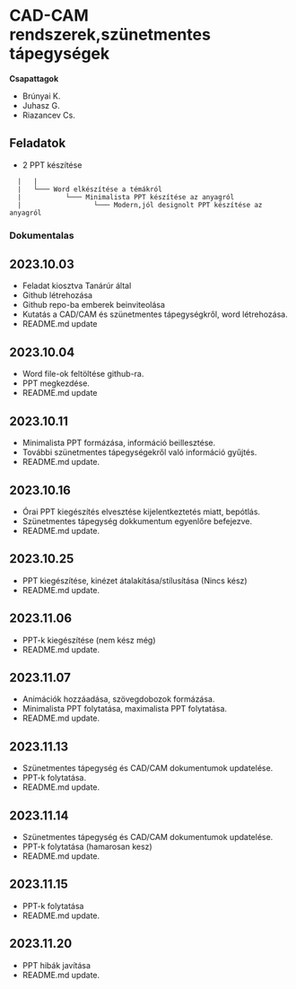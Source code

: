 # CAD-CAM rendszerek,szünetmentes tápegységek

**Csapattagok**
- Brúnyai K.
- Juhasz G.
- Riazancev Cs.

## Feladatok
- 2 PPT készítése
```
  |   |
  |   └─── Word elkészítése a témákról
  |           └─── Minimalista PPT készítése az anyagról
  |                  └─── Modern,jól designolt PPT készítése az anyagról
```
### Dokumentalas
## 2023.10.03
  - Feladat kiosztva Tanárúr által
  - Github létrehozása
  - Github repo-ba emberek beinviteolása
  - Kutatás a CAD/CAM és szünetmentes tápegységkről, word  létrehozása.
  - README.md update

## 2023.10.04
  - Word file-ok feltöltése github-ra.
  - PPT megkezdése.
  - README.md update

## 2023.10.11
  - Minimalista PPT formázása, információ beillesztése.
  - További szünetmentes tápegységekről való információ gyűjtés.
  - README.md update.

## 2023.10.16
  - Órai PPT kiegészítés elvesztése kijelentkeztetés miatt, bepótlás.
  - Szünetmentes tápegység dokkumentum egyenlőre befejezve.
  - README.md update.

## 2023.10.25
  - PPT kiegészítése, kinézet átalakítása/stílusítása (Nincs kész)
  - README.md update.

## 2023.11.06
  - PPT-k kiegészítése (nem kész még)
  - README.md update.

## 2023.11.07
  - Animációk hozzáadása, szövegdobozok formázása.
  - Minimalista PPT folytatása, maximalista PPT folytatása.
  - README.md update.

## 2023.11.13
  - Szünetmentes tápegység és CAD/CAM dokumentumok updatelése.
  - PPT-k folytatása.
  - README.md update.

## 2023.11.14
  - Szünetmentes tápegység és CAD/CAM dokumentumok updatelése.
  - PPT-k folytatása (hamarosan kesz)
  - README.md update.

## 2023.11.15
  - PPT-k folytatása
  - README.md update.

## 2023.11.20
  - PPT hibák javítása
  - README.md update.

